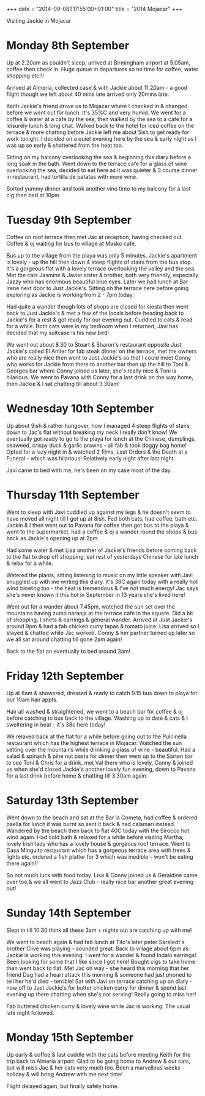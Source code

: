 +++
date = "2014-09-08T17:55:00+01:00"
title = "2014 Mojacar"
+++

Visiting Jackie in Mojacar

Monday 8th September
=

Up at 2.20am as couldn't sleep, arrived at Birmingham airport at 5.05am, coffee then check in. Huge queue in departures so no time for coffee, water shopping etc!!!

Arrived at Almeria, collected case & with Jackie about 11.20am - a good flight though we left about 40 mins late arrived only 20mins late.

Keith Jackie's friend drove us to Mojacar where I checked in & changed before we went out for lunch. It's 35%C and very humid. We went for a coffee & water at a cafe by the sea, then walked by the sea to a cafe for a leisurely lunch & long chat. Walked back to the hotel for iced coffee on the terrace & more chatting before Jackie left me about 5ish to get ready for work tonight. I decided on a quiet evening here by the sea & early night as I was up so early & shattered from the heat too.

Sitting on my balcony overlooking the sea & beginning this diary before a long soak in the bath. Went down to the terrace cafe for a glass of wine overlooking the sea, decided to eat here as it was quieter & 3 course dinner in restaurant, had tortilla de patatas with more wine.

Sorted yummy dinner and took another vino tinto to my balcony for a last cig then bed at 10pm

Tuesday 9th September
=

Coffee on roof terrace then met Jac at reception, having checked out. Coffee & oj waiting for bus to village at Masko cafe.

Bus up to the village from the playa was only 5 minutes. Jackie's apartment is lovely - up the hill then down 4 steep flights of stairs from the bus stop. It's a gorgeous flat with a lovely terrace overlooking the valley and the sea. Met the cats Jasmine & Javier sister & brother, both very friendly, especially Jazzy who has enormous beautiful blue eyes. Later we had lunch at Bar Irene next door to Just Jackie's. Sitting on the terrace here before going exploring as Jackie is working from 2 - 7pm today.

Had quite a wander though lots of shops are closed for siesta then went back to Just Jackie's & met a few of the locals before heading back to Jackie's for a rest & got ready for our evening out. Cuddled to cats & read for a while. Both cats were in my bedroom when I returned, Javi has decided that my suitcase is his new bed!

We went out about 8.30 to Stuart & Sharon's restaurant opposite Just Jackie's called El Antler for fab steak dinner on the terrace, met the owners who are really nice then went to Just Jackie's so that I could meet Conny who works for Jackie from there to another bar then up the hill to Toni & Georges bar where Conny joined us later, she's really nice & Toni is hilarious. We went to Pavana with Conny for a last drink on the way home, then Jackie & I sat chatting till about 3.30am!

Wednesday 10th September
=

Up about 9ish & rather hungover, how I managed 4 steep flights of stairs down to Jac's flat without breaking my neck I really don't know! We eventually got ready to go to the playa for lunch at the Chinese, dumplings, seaweed, crispy duck & garlic prawns - all fab & took doggy bag home! Opted for a lazy night in & watched 2 films, Last Orders & the Death at a Funeral - which was hilarious! Relatively early night after last night.

Javi came to bed with me, he's been on my case most of the day.

Thursday 11th September
=

Went to sleep with Javi cuddled up against my legs & he doesn't seem to have moved all night till I got up at 8ish. Fed both cats, had coffee, bath etc. Jackie & I then went out to Pavana for coffee then got bus to the playa & went to the supermarket, had a coffee & oj a wander round the shops & bus back as Jackie's opening up at 2pm.

Had some water & met Lisa another of Jackie's friends before coming back to the flat to drop off shopping, eat rest of yesterdays Chinese for late lunch & relax for a while.

Watered the plants, sitting listening to music on my little speaker with Javi snuggled up with me writing this diary. It's 38C again today with a really hot wind blowing too - the heat is tremendous & I've not much energy! Jac says she's never known it this hot in September in 13 years she's lived here!

Went out for a wander about 7.45pm, watched the sun set over the mountains having zumo naranja at the terrace cafe in the square. Did a bit of shopping, t shirts & earrings & general wander. Arrived at Just Jackie's around 9pm & had a fab chicken curry tapas & tomato juice. Lisa arrived so I stayed & chatted while Jac worked. Conny & her partner turned up later so we all sat around chatting till gone 2am again!

Back to the flat an eventually to bed around 3am!

Friday 12th September
=

Up at 8am & showered, dressed & ready to catch 9.15 bus down to playa for our 10am hair appts.

Hair all washed & straightened, we went to a beach bar for coffee & oj before catching to bus back to the village. Washing up to date & cats & I sweltering in heat - it's 38c here today!

We relaxed back at the flat for a while before going out to the Pulcinella restaurant which has the highest terrace in Mojacar. Watched the sun setting over the mountains while drinking a glass of wine - beautiful. Had a salad & spinach & pine nut pasta for dinner then went up to the Sarten bar to see Toni & Chris for a drink, met Val there who is lovely, Conny & joined us when she'd closed Jackie's another lovely fun evening, down to Pavana for a last drink before home & chatting till 3.30am again.

Saturday 13th September
=

Went down to the beach and sat at the Bar la Cometa, had coffee & ordered paella for lunch it was burnt so sent it back & had calamari instead. Wandered by the beach then back to flat 40C today with the Sirocco hot wind again. Had cold bath & relaxed for a while before visiting Martha, lovely Irish lady who has a lovely house & gorgeous roof terrace. Went to  Casa Minguito restaurant which has a gorgeous terrace area with trees & lights etc. ordered a fish platter for 3 which was inedible – won't be eating there again!!

So not much luck with food today. Lisa & Conny joined us & Geraldine came over too,& we all went to Jazz Club - really nice bar another great evening out!

Sunday 14th September
=

Slept in till 10.30 think all these 3am + nights out are catching up with me!

We went to beach again & had fab lunch at Tito's later peter Sarstedt's brother Clive was playing - sounded great. Back to village about 6pm as Jackie is working this evening. I went for a wander & found Indalo earrings! Been looking for some that I like since I got here! Bought cigs to take home then went back to flat. Met Jac on way - she heard this morning that her friend Dag had a heart attack this morning & someone had just phoned to tell her he'd died - terrible! Sat with Javi on terrace catching up on diary - now off to Just Jackie's for butter chicken curry for dinner & spend last evening up there chatting when she's not serving! Really going to miss her!

Fab buttered chicken curry & lovely wine while Jac is working. The usual late night followed.

Monday 15th September
=

Up early & coffee & last cuddle with the cats before meeting Keith for the trip back to Almeria airport. Glad to be going home to Andrew & our cats, but will miss Jac & her cats very much too. Been a marvellous weeks holiday & will bring Andrew with me next time!

Flight delayed again, but finally safely home.
